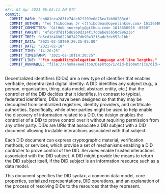 ```yaml
---
#Fri 02 Apr 2021 06:02:11 AM UTC
commit:
  COMMIT_HASH: "cb081cea283fe74dc02f209e0d76ea1bb08288cd"
  COMMIT_AUTHOR: "Ted Thibodeau Jr <tthibodeau@openlinksw.com> 1613658025 -0500"
  COMMIT_COMMITTER: "GitHub <noreply@github.com> 1613658025 -0500"
  COMMIT_PARENT: "4fab7dfd1f5d6960d324f17cdebe95b50c996236"
  COMMIT_TREE: "d6cd1d488622087427db9043216ade3de652e1bb"
  COMMIT_DATA: "2021-02-18T09:20:25-05:00"
  COMMIT_DATE: "2021-02-18"
  COMMIT_TIME: "14:20:25"
  COMMIT_TIMESTAMP: "2021-02-18T14:20:25"
  COMMIT_LINE: ""Fix capabilityDelegation language and line lengths."
  COMMIT_RUNNABLE: "file:///home/ewelton/Desktop/I/did-biometrics/did-core-dataset/analysis/gitinfo/cb081cea283fe74dc02f209e0d76ea1bb08288cd/snapshot/index.html"
---
```


<section id="abstract">
<p>
<a>Decentralized identifiers</a> (DIDs) are a new type of identifier that
enables verifiable, decentralized digital identity. A <a>DID</a> identifies any
subject (e.g., a person, organization, thing, data model, abstract entity, etc.)
that the controller of the <a>DID</a> decides that it identifies. In contrast to
typical, federated identifiers, <a>DIDs</a> have been designed so that they may
be decoupled from centralized registries, identity providers, and certificate
authorities. Specifically, while other parties might be used to help enable the
discovery of information related to a <a>DID</a>, the design enables the
controller of a <a>DID</a> to prove control over it without requiring permission
from any other party. <a>DIDs</a> are <a>URIs</a> that associate a <a>DID
subject</a> with a <a>DID document</a> allowing trustable interactions
associated with that subject.
    </p>
<p>
Each <a>DID document</a> can express cryptographic material, <a>verification
methods</a>, or <a>services</a>, which provide a set of mechanisms enabling a
<a>DID controller</a> to prove control of the <a>DID</a>. <a>Services</a> enable
trusted interactions associated with the <a>DID subject</a>. A <a>DID</a> might
provide the means to return the <a>DID subject</a> itself, if the <a>DID
subject</a> is an information resource such as a data model.
    </p>
<p>
This document specifies the DID syntax, a common data model, core properties,
serialized representations, DID operations, and an explanation of the process
of resolving DIDs to the resources that they represent.
    </p>
</section>
